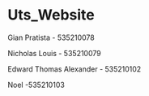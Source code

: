 # Uts_Website

Gian Pratista - 535210078

Nicholas Louis - 535210079

Edward Thomas Alexander - 535210102

Noel -535210103
